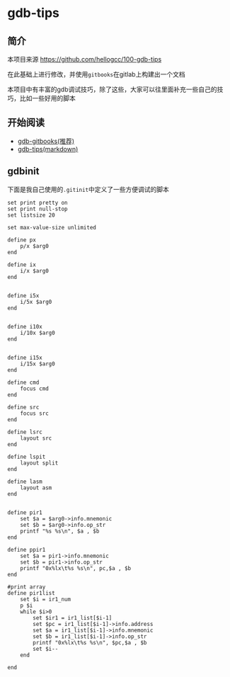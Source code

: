 # gdb-tips

## 简介

本项目来源 <https://github.com/hellogcc/100-gdb-tips>

在此基础上进行修改，并使用`gitbooks`在gitlab上构建出一个文档

本项目中有丰富的gdb调试技巧，除了这些，大家可以往里面补充一些自己的技巧，比如一些好用的脚本

## 开始阅读

- [gdb-gitbooks(推荐)](https://kscbxxliuxp.github.io/gdb-tips/)
- [gdb-tips(markdown)](SUMMARY.md)

## gdbinit

下面是我自己使用的`.gitinit`中定义了一些方便调试的脚本

```
set print pretty on
set print null-stop
set listsize 20

set max-value-size unlimited 

define px
    p/x $arg0
end

define ix
    i/x $arg0
end


define i5x
    i/5x $arg0
end


define i10x
    i/10x $arg0
end


define i15x
    i/15x $arg0
end

define cmd
    focus cmd
end

define src
    focus src
end

define lsrc
    layout src
end

define lspit
    layout split
end

define lasm
    layout asm
end


define pir1
    set $a = $arg0->info.mnemonic
    set $b = $arg0->info.op_str
    printf "%s %s\n", $a , $b
end

define ppir1
    set $a = pir1->info.mnemonic
    set $b = pir1->info.op_str
    printf "0x%lx\t%s %s\n", pc,$a , $b
end

#print array
define pir1list
    set $i = ir1_num
    p $i
    while $i>0
        set $ir1 = ir1_list[$i-1]
        set $pc = ir1_list[$i-1]->info.address
        set $a = ir1_list[$i-1]->info.mnemonic
        set $b = ir1_list[$i-1]->info.op_str
        printf "0x%lx\t%s %s\n", $pc,$a , $b
        set $i--
    end

end
    

```
